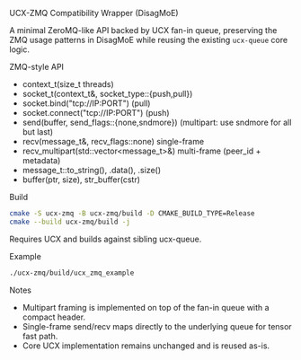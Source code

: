 UCX-ZMQ Compatibility Wrapper (DisagMoE)

A minimal ZeroMQ-like API backed by UCX fan-in queue, preserving the ZMQ usage patterns in DisagMoE while reusing the existing `ucx-queue` core logic.

ZMQ-style API

- context_t(size_t threads)
- socket_t(context_t&, socket_type::{push,pull})
- socket.bind("tcp://IP:PORT") (pull)
- socket.connect("tcp://IP:PORT") (push)
- send(buffer, send_flags::{none,sndmore}) (multipart: use sndmore for all but last)
- recv(message_t&, recv_flags::none) single-frame
- recv_multipart(std::vector<message_t>&) multi-frame (peer_id + metadata)
- message_t::to_string(), .data(), .size()
- buffer(ptr, size), str_buffer(cstr)

Build

```bash
cmake -S ucx-zmq -B ucx-zmq/build -D CMAKE_BUILD_TYPE=Release
cmake --build ucx-zmq/build -j
```

Requires UCX and builds against sibling ucx-queue.

Example

```bash
./ucx-zmq/build/ucx_zmq_example
```

Notes

- Multipart framing is implemented on top of the fan-in queue with a compact header.
- Single-frame send/recv maps directly to the underlying queue for tensor fast path.
- Core UCX implementation remains unchanged and is reused as-is.


